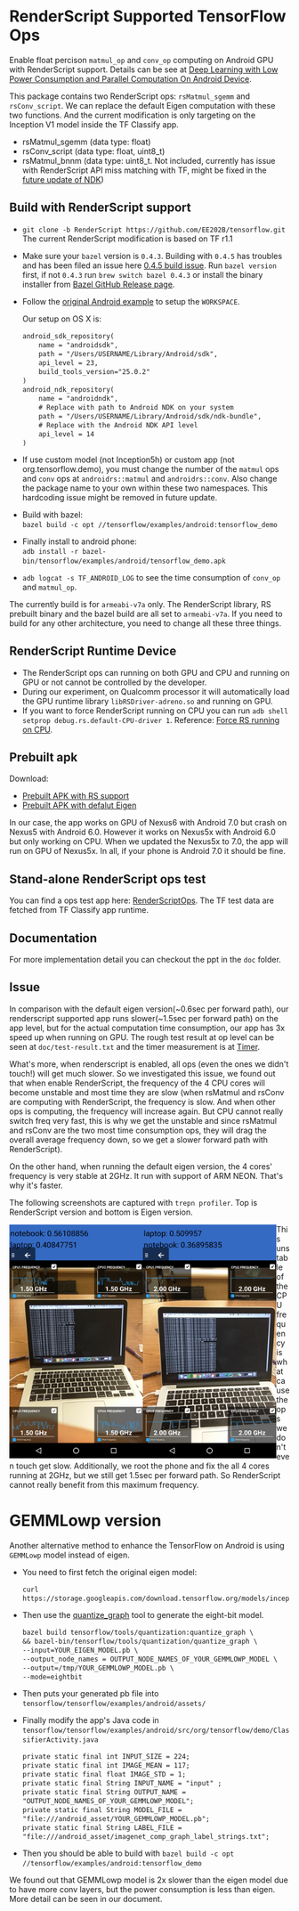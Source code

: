 # RenderScript Supported TensorFlow Ops
Enable float percison `matmul_op` and `conv_op` computing on Android GPU with RenderScript support. Details can be see at [Deep Learning with Low Power Consumption and Parallel Computation On Android Device](https://sites.google.com/a/g.ucla.edu/tflowp/).  

This package contains two RenderScript ops: `rsMatmul_sgemm` and `rsConv_script`. We can replace the default Eigen computation with these two functions. And the current modification is only targeting on the Inception V1 model inside the TF Classify app.
* rsMatmul_sgemm (data type: float)
* rsConv_script (data type: float, uint8_t)
* rsMatmul_bnnm (data type: uint8_t. Not included, currently has issue with RenderScript API miss matching with TF, might be fixed in the [future update of NDK](https://github.com/android-ndk/ndk/issues/331#issuecomment-287979565))

## Build with RenderScript support
* `git clone -b RenderScript https://github.com/EE202B/tensorflow.git` The current RenderScript modification is based on TF r1.1
* Make sure your `bazel` version is `0.4.3`. Building with `0.4.5` has troubles and has been filed an issue here [0.4.5 build issue](https://github.com/tensorflow/tensorflow/commit/fba05c300bf6840e76787680ed7fd1239cdb9ad0#commitcomment-21467983). Run `bazel version` first, if not `0.4.3` run `brew switch bazel 0.4.3` or install the binary installer from [Bazel GitHub Release page](https://github.com/bazelbuild/bazel/releases/tag/0.4.3).
* Follow the [original Android example](https://github.com/tensorflow/tensorflow/tree/master/tensorflow/examples/android) to setup the `WORKSPACE`.  

    Our setup on OS X is:
    ```
    android_sdk_repository(
        name = "androidsdk",
        path = "/Users/USERNAME/Library/Android/sdk",
        api_level = 23,
        build_tools_version="25.0.2"
    )
    android_ndk_repository(
        name = "androidndk",
        # Replace with path to Android NDK on your system
        path = "/Users/USERNAME/Library/Android/sdk/ndk-bundle",
        # Replace with the Android NDK API level
        api_level = 14
    )
    ```
* If use custom model (not Inception5h) or custom app (not org.tensorflow.demo), you must change the number of the `matmul` ops and `conv` ops at `androidrs::matmul` and `androidrs::conv`. Also change the package name to your own within these two namespaces. This hardcoding issue might be removed in future update. 
* Build with bazel:  
    `bazel build -c opt //tensorflow/examples/android:tensorflow_demo`
* Finally install to android phone:  
    `adb install -r bazel-bin/tensorflow/examples/android/tensorflow_demo.apk`
* `adb logcat -s TF_ANDROID_LOG` to see the time consumption of `conv_op` and `matmul_op`.

The currently build is for `armeabi-v7a` only. The RenderScript library, RS prebuilt binary and the bazel build are all set to `armeabi-v7a`. If you need to build for any other architecture, you need to change all these three things.


## RenderScript Runtime Device
 * The RenderScript ops can running on both GPU and CPU and running on GPU or not cannot be controlled by the developer. 
 * During our experiment, on Qualcomm processor it will automatically load the GPU runtime library `libRSDriver-adreno.so` and running on GPU.
 * If you want to force RenderScript running on CPU you can run `adb shell setprop debug.rs.default-CPU-driver 1`. Reference: [Force RS running on CPU](http://stackoverflow.com/questions/18753935/forcing-renderscript-to-run-on-cpu-or-gpu-atleast-for-performance-tuning-purpos).


## Prebuilt apk  
Download: 
* [Prebuilt APK with RS support](https://www.dropbox.com/s/e97m6yfql6j9ymb/tensorflow_demo_RS.apk?dl=0) 
* [Prebuilt APK with defalut Eigen](https://www.dropbox.com/s/ek43f4npo6sel6z/tensorflow_demo_eigen.apk?dl=0) 

In our case, the app works on GPU of Nexus6 with Android 7.0 but crash on Nexus5 with Android 6.0. However it works on Nexus5x with Android 6.0 but only working on CPU. When we updated the Nexus5x to 7.0, the app will run on GPU of Nexus5x. In all, if your phone is Android 7.0 it should be fine. 


## Stand-alone RenderScript ops test
You can find a ops test app here: [RenderScriptOps](https://github.com/EE202B/RenderScriptOps). The TF test data are fetched from TF Classify app runtime.

## Documentation
For more implementation detail you can checkout the ppt in the `doc` folder. 

## Issue
In comparison with the default eigen version(~0.6sec per forward path), our renderscript supported app runs slower(~1.5sec per forward path) on the app level, but for the actual computation time consumption, our app has 3x speed up when running on GPU. The rough test result at op level can be seen at `doc/test-result.txt` and the timer measurement is at [Timer](https://github.com/EE202B/tensorflow/blob/RenderScript/tensorflow/core/kernels/conv_ops.cc#L390).

What's more, when renderscript is enabled, all ops (even the ones we didn't touch!) will get much slower. So we investigated this issue, we found out that when enable RenderScript, the frequency of the 4 CPU cores will become unstable and most time they are slow (when rsMatmul and rsConv are computing with RenderScript, the frequency is slow. And when other ops is computing, the frequency will increase again. But CPU cannot really switch freq very fast, this is why we get the unstable and since rsMatmul and rsConv are the two most time consumption ops, they will drag the overall average frequency down, so we get a slower forward path with RenderScript). 

On the other hand, when running the default eigen version, the 4 cores' frequency is very stable at 2GHz. It run with support of ARM NEON. That's why it's faster. 

The following screenshots are captured with `trepn profiler`. Top is RenderScript version and bottom is Eigen version.

<centering>
<img src="https://github.com/EE202B/tensorflow/raw/RenderScript/tensorflow/contrib/android_renderscript_ops/doc/rs.png" width="240" height="420" style="float: left"/> 
<img src="https://github.com/EE202B/tensorflow/raw/RenderScript/tensorflow/contrib/android_renderscript_ops/doc/eigen.png" width="240" height="420" style="float: left"/> 
</centering>


This unstable of the CPU frequency is what cause the ops we don't even touch get slow. Additionally, we root the phone and fix the all 4 cores running at 2GHz, but we still get 1.5sec per forward path. So RenderScript cannot really benefit from this maximum frequency. 

# GEMMLowp version  
Another alternative method to enhance the TensorFlow on Android is using `GEMMLowp` model instead of eigen.

* You need to first fetch the original eigen model:
    ```
    curl https://storage.googleapis.com/download.tensorflow.org/models/inception5h.zip
    ```
* Then use the [quantize_graph](https://github.com/tensorflow/tensorflow/tree/master/tensorflow/tools/quantization) tool to generate the eight-bit model.

    ```
    bazel build tensorflow/tools/quantization:quantize_graph \
    && bazel-bin/tensorflow/tools/quantization/quantize_graph \
    --input=YOUR_EIGEN_MODEL.pb \
    --output_node_names = OUTPUT_NODE_NAMES_OF_YOUR_GEMMLOWP_MODEL \  
    --output=/tmp/YOUR_GEMMLOWP_MODEL.pb \
    --mode=eightbit
    ```
* Then puts your generated pb file into `tensorflow/tensorflow/examples/android/assets/`
* Finally modify the app's Java code in `tensorflow/tensorflow/examples/android/src/org/tensorflow/demo/ClassifierActivity.java`
    ```
    private static final int INPUT_SIZE = 224;
    private static final int IMAGE_MEAN = 117;
    private static final float IMAGE_STD = 1;
    private static final String INPUT_NAME = "input" ;
    private static final String OUTPUT_NAME = "OUTPUT_NODE_NAMES_OF_YOUR_GEMMLOWP_MODEL"; 
    private static final String MODEL_FILE = "file:///android_asset/YOUR_GEMMLOWP_MODEL.pb";
    private static final String LABEL_FILE = "file:///android_asset/imagenet_comp_graph_label_strings.txt";
    ```
* Then you should be able to build with `bazel build -c opt //tensorflow/examples/android:tensorflow_demo`  

We found out that GEMMLowp model is 2x slower than the eigen model due to have more conv layers, but the power consumption is less than eigen. More detail can be seen in our document.
